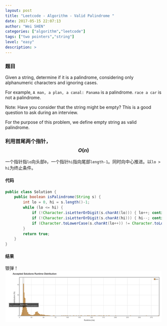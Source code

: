 ```yaml
---
layout: post
title: "Leetcode - Algorithm - Valid Palindrome "
date: 2017-05-15 22:07:13
author: "Wei SHEN"
categories: ["algorithm","leetcode"]
tags: ["two pointers","string"]
level: "easy"
description: >
---
```


### 题目
Given a string, determine if it is a palindrome, considering only alphanumeric characters and ignoring cases.

For example,
`A man, a plan, a canal: Panama` is a palindrome.
`race a car` is not a palindrome.

Note:
Have you consider that the string might be empty? This is a good question to ask during an interview.

For the purpose of this problem, we define empty string as valid palindrome.

### 利用首尾两个指针，$$O(n)$$
一个指针指`lo`向头部`0`，一个指针`hi`指向尾部`length-1`。同时向中心推进。以`lo > hi`为终止条件。

#### 代码
```java
public class Solution {
    public boolean isPalindrome(String s) {
        int lo = 0, hi = s.length()-1;
        while (lo <= hi) {
            if (!Character.isLetterOrDigit(s.charAt(lo))) { lo++; continue; }
            if (!Character.isLetterOrDigit(s.charAt(hi))) { hi--; continue; }
            if (Character.toLowerCase(s.charAt(lo++)) != Character.toLowerCase(s.charAt(hi--))) { return false; }
        }
        return true;
    }
}
```

#### 结果
银弹！
![valid-palindrome-1](/images/leetcode/valid-palindrome-1.png)
